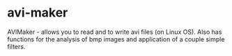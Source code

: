 # avi-maker
AVIMaker - allows you to read and to write avi files (on Linux OS). Also has functions for the analysis of bmp images and application of a couple simple filters.
